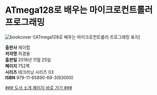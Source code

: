   
# ATmega128로 배우는 마이크로컨트롤러 프로그래밍
  
 ![bookcover](https://github.com/user-attachments/assets/71d8344c-2329-4085-b732-dc43ac13207f)
![ATmega128로 배우는 마이크로컨트롤러 프로그래밍 표지]
  
**출판사** 제이펍  
**저자명** 허경용  
**출판일** 2016년 11월 25일  
**페이지** 752쪽  
**시리즈** 테크러닝 시리즈 03  
**ISBN** 979-11-85890-69-3(93000)  
  
[### 도서 소개 페이지 바로 가기 ###](http://jpub.tistory.com/632)  


